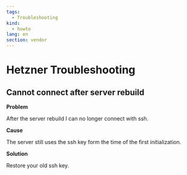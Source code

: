 ```yaml
---
tags:
  - Troubleshooting
kind:
  - howto
lang: en
section: vendor
---
```

# Hetzner Troubleshooting

## Cannot connect after server rebuild

**Problem**

After the server rebuild I can no longer connect with ssh.

**Cause**

The server still uses the ssh key form the time of the first initialization.

**Solution**

Restore your old ssh key.